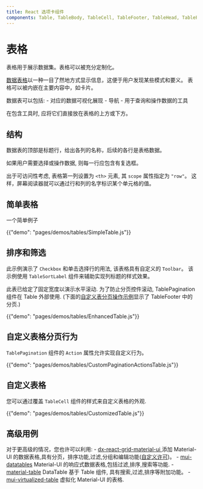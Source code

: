 ```yaml
---
title: React 选项卡组件
components: Table, TableBody, TableCell, TableFooter, TableHead, TablePagination, TableRow, TableSortLabel
---
```

# 表格

<p class="description">表格用于展示数据集。表格可以被充分定制化。</p>

[数据表格](https://material.io/design/components/data-tables.html)以一种一目了然地方式显示信息，这便于用户发现某些模式和要义。 表格可以被内嵌在主要内容中，如卡片。

数据表可以包括: - 对应的数据可视化展现 - 导航 - 用于查询和操作数据的工具

在包含工具时, 应将它们直接放在表格的上方或下方。

## 结构

数据表的顶部是标题行，给出各列的名称，后续的各行是表格数据。

如果用户需要选择或操作数据, 则每一行应包含有复选框。

出于可访问性考虑, 表格第一列设置为 `<th>` 元素, 其 `scope` 属性指定为 `"row"`。 这样，屏幕阅读器就可以通过行和列的名字标识某个单元格的值。

## 简单表格

一个简单例子

{{"demo": "pages/demos/tables/SimpleTable.js"}}

## 排序和筛选

此示例演示了 `Checkbox` 和单击选择行的用法, 该表格具有自定义的 `Toolbar`。 该示例使用 `TableSortLabel` 组件来辅助实现列标题的样式效果。

此表已给定了固定宽度以演示水平滚动. 为了防止分页控件滚动, TablePagination 组件在 Table 外部使用. (下面的[自定义表分页操作示例](#custom-table-pagination-action)显示了 TableFooter 中的分页.)

{{"demo": "pages/demos/tables/EnhancedTable.js"}}

## 自定义表格分页行为

`TablePagination` 组件的 `Action` 属性允许实现自定义行为。

{{"demo": "pages/demos/tables/CustomPaginationActionsTable.js"}}

## 自定义表格

您可以通过覆盖 `TableCell` 组件的样式来自定义表格的外观.

{{"demo": "pages/demos/tables/CustomizedTable.js"}}

## 高级用例

对于更高级的情况，您也许可以利用: - [ dx-react-grid-material-ui ](https://devexpress.github.io/devextreme-reactive/react/grid/) 添加 Material-UI 的数据表格,具有分页，排序功能,过滤,分组和编辑功能([自定义许可](https://js.devexpress.com/licensing/))。 - [mui-datatables](https://github.com/gregnb/mui-datatables) Material-UI 的响应式数据表格,包括过滤,排序,搜索等功能. - [material-table](https://github.com/mbrn/material-table) DataTable 基于 Table 组件, 具有搜索,过滤,排序等附加功能。 - [mui-virtualized-table](https://github.com/techniq/mui-virtualized-table) 虚拟化 Material-UI 的表格.
